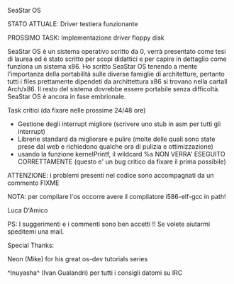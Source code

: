 SeaStar OS

STATO ATTUALE: Driver testiera funzionante

PROSSIMO TASK: Implementazione driver floppy disk

SeaStar OS è un sistema operativo scritto da 0, verrà presentato come tesi di laurea
ed è stato scritto per scopi didattici e per capire in dettaglio come funziona un
sistema x86.
Ho scritto SeaStar OS tenendo a mente l'importanza della portabilità sulle diverse 
famiglie di architetture, pertanto tutti i files prettamente dipendeti da archittettura
x86 si trovano nella cartall Arch/x86.
Il resto del sistema dovrebbe essere portabile senza difficoltà.
SeaStar OS è ancora in fase embrionale.

Task critici (da fixare nelle prossime 24/48 ore)
- Gestione degli interrupt migliore (scrivere uno stub in asm per tutti gli interrupt)
- Librerie standard da migliorare e pulire (molte delle quali sono state prese dal web
e richiedono qualche ora di pulizia e ottimizzazione)
- usando la funzione kernelPrintf, il wildcard %s NON VERRA' ESEGUITO CORRETTAMENTE
(questo e' un bug critico da fixare il prima possibile)


ATTENZIONE: i problemi presenti nel codice sono accompagnati da un commento FIXME

NOTA: per compilare l'os occorre avere il compilatore i586-elf-gcc in path!

Luca D'Amico

PS: I suggerimenti e i commenti sono ben accetti !! Se volete aiutarmi speditemi 
una mail.

Special Thanks:

Neon (Mike) for his great os-dev tutorials series

^Inuyasha^ (Ivan Gualandri) per tutti i consigli datomi su IRC

